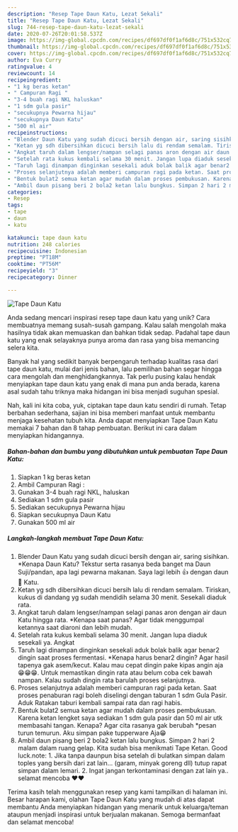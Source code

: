 ```yaml
---
description: "Resep Tape Daun Katu, Lezat Sekali"
title: "Resep Tape Daun Katu, Lezat Sekali"
slug: 744-resep-tape-daun-katu-lezat-sekali
date: 2020-07-26T20:01:58.537Z
image: https://img-global.cpcdn.com/recipes/df697df0f1af6d8c/751x532cq70/tape-daun-katu-foto-resep-utama.jpg
thumbnail: https://img-global.cpcdn.com/recipes/df697df0f1af6d8c/751x532cq70/tape-daun-katu-foto-resep-utama.jpg
cover: https://img-global.cpcdn.com/recipes/df697df0f1af6d8c/751x532cq70/tape-daun-katu-foto-resep-utama.jpg
author: Eva Curry
ratingvalue: 4
reviewcount: 14
recipeingredient:
- "1 kg beras ketan"
- " Campuran Ragi "
- "3-4 buah ragi NKL haluskan"
- "1 sdm gula pasir"
- "secukupnya Pewarna hijau"
- "secukupnya Daun Katu"
- "500 ml air"
recipeinstructions:
- "Blender Daun Katu yang sudah dicuci bersih dengan air, saring sisihkan. *Kenapa Daun Katu? Tekstur serta rasanya beda banget ma Daun Suji/pandan, apa lagi pewarna makanan. Saya lagi lebih 👍 dengan daun 🍃 Katu."
- "Ketan yg sdh dibersihkan dicuci bersih lalu di rendam semalam. Tiriskan, kukus di dandang yg sudah mendidih selama 30 menit. Sesekali diaduk rata."
- "Angkat taruh dalam lengser/nampan selagi panas aron dengan air daun Katu hingga rata. *Kenapa saat panas? Agar tidak menggumpal ketannya saat diaroni dan lebih mudah."
- "Setelah rata kukus kembali selama 30 menit. Jangan lupa diaduk sesekali ya. Angkat"
- "Taruh lagi dinampan dinginkan sesekali aduk bolak balik agar benar2 dingin saat proses fermentasi. *Kenapa harus benar2 dingin? Agar hasil tapenya gak asem/kecut. Kalau mau cepat dingin pake kipas angin aja 😁😁😁. Untuk memastikan dingin rata atau belum coba cek bawah nampan. Kalau sudah dingin rata barulah proses selanjutnya."
- "Proses selanjutnya adalah memberi campuran ragi pada ketan. Saat proses penaburan ragi boleh diselingi dengan taburan 1 sdm Gula Pasir. Aduk Ratakan taburi kembali sampai rata dan ragi habis."
- "Bentuk bulat2 semua ketan agar mudah dalam proses pembukusan. Karena ketan lengket saya sediakan 1 sdm gula pasir dan 50 ml air utk membasahi tangan. Kenapa? Agar cita rasanya gak berubah *pesan turun temurun. Aku simpan pake tupperware Aja😁"
- "Ambil daun pisang beri 2 bola2 ketan lalu bungkus. Simpan 2 hari 2 malam dalam ruang gelap. Kita sudah bisa menikmati Tape Ketan. Good luck.note: 1. Jika tanpa daunpun bisa setelah di bulatkan simpan dalam toples yang bersih dari zat lain... (garam, minyak goreng dll) tutup rapat simpan dalam lemari. 2. Ingat jangan terkontaminasi dengan zat lain ya.. selamat mencoba ❤️❤️"
categories:
- Resep
tags:
- tape
- daun
- katu

katakunci: tape daun katu 
nutrition: 248 calories
recipecuisine: Indonesian
preptime: "PT18M"
cooktime: "PT56M"
recipeyield: "3"
recipecategory: Dinner

---
```



![Tape Daun Katu](https://img-global.cpcdn.com/recipes/df697df0f1af6d8c/751x532cq70/tape-daun-katu-foto-resep-utama.jpg)

Anda sedang mencari inspirasi resep tape daun katu yang unik? Cara membuatnya memang susah-susah gampang. Kalau salah mengolah maka hasilnya tidak akan memuaskan dan bahkan tidak sedap. Padahal tape daun katu yang enak selayaknya punya aroma dan rasa yang bisa memancing selera kita.



Banyak hal yang sedikit banyak berpengaruh terhadap kualitas rasa dari tape daun katu, mulai dari jenis bahan, lalu pemilihan bahan segar hingga cara mengolah dan menghidangkannya. Tak perlu pusing kalau hendak menyiapkan tape daun katu yang enak di mana pun anda berada, karena asal sudah tahu triknya maka hidangan ini bisa menjadi suguhan spesial.


Nah, kali ini kita coba, yuk, ciptakan tape daun katu sendiri di rumah. Tetap berbahan sederhana, sajian ini bisa memberi manfaat untuk membantu menjaga kesehatan tubuh kita. Anda dapat menyiapkan Tape Daun Katu memakai 7 bahan dan 8 tahap pembuatan. Berikut ini cara dalam menyiapkan hidangannya.

<!--inarticleads1-->

##### Bahan-bahan dan bumbu yang dibutuhkan untuk pembuatan Tape Daun Katu:

1. Siapkan 1 kg beras ketan
1. Ambil  Campuran Ragi :
1. Gunakan 3-4 buah ragi NKL, haluskan
1. Sediakan 1 sdm gula pasir
1. Sediakan secukupnya Pewarna hijau
1. Siapkan secukupnya Daun Katu
1. Gunakan 500 ml air




<!--inarticleads2-->

##### Langkah-langkah membuat Tape Daun Katu:

1. Blender Daun Katu yang sudah dicuci bersih dengan air, saring sisihkan. *Kenapa Daun Katu? Tekstur serta rasanya beda banget ma Daun Suji/pandan, apa lagi pewarna makanan. Saya lagi lebih 👍 dengan daun 🍃 Katu.
1. Ketan yg sdh dibersihkan dicuci bersih lalu di rendam semalam. Tiriskan, kukus di dandang yg sudah mendidih selama 30 menit. Sesekali diaduk rata.
1. Angkat taruh dalam lengser/nampan selagi panas aron dengan air daun Katu hingga rata. *Kenapa saat panas? Agar tidak menggumpal ketannya saat diaroni dan lebih mudah.
1. Setelah rata kukus kembali selama 30 menit. Jangan lupa diaduk sesekali ya. Angkat
1. Taruh lagi dinampan dinginkan sesekali aduk bolak balik agar benar2 dingin saat proses fermentasi. *Kenapa harus benar2 dingin? Agar hasil tapenya gak asem/kecut. Kalau mau cepat dingin pake kipas angin aja 😁😁😁. Untuk memastikan dingin rata atau belum coba cek bawah nampan. Kalau sudah dingin rata barulah proses selanjutnya.
1. Proses selanjutnya adalah memberi campuran ragi pada ketan. Saat proses penaburan ragi boleh diselingi dengan taburan 1 sdm Gula Pasir. Aduk Ratakan taburi kembali sampai rata dan ragi habis.
1. Bentuk bulat2 semua ketan agar mudah dalam proses pembukusan. Karena ketan lengket saya sediakan 1 sdm gula pasir dan 50 ml air utk membasahi tangan. Kenapa? Agar cita rasanya gak berubah *pesan turun temurun. Aku simpan pake tupperware Aja😁
1. Ambil daun pisang beri 2 bola2 ketan lalu bungkus. Simpan 2 hari 2 malam dalam ruang gelap. Kita sudah bisa menikmati Tape Ketan. Good luck.note: 1. Jika tanpa daunpun bisa setelah di bulatkan simpan dalam toples yang bersih dari zat lain... (garam, minyak goreng dll) tutup rapat simpan dalam lemari. 2. Ingat jangan terkontaminasi dengan zat lain ya.. selamat mencoba ❤️❤️




Terima kasih telah menggunakan resep yang kami tampilkan di halaman ini. Besar harapan kami, olahan Tape Daun Katu yang mudah di atas dapat membantu Anda menyiapkan hidangan yang menarik untuk keluarga/teman ataupun menjadi inspirasi untuk berjualan makanan. Semoga bermanfaat dan selamat mencoba!
